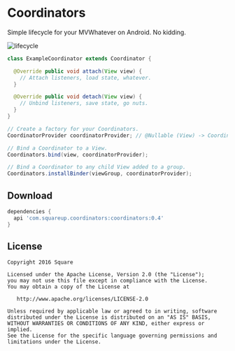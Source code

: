 Coordinators
============

Simple lifecycle for your MVWhatever on Android. No kidding.

![lifecycle](lifecycle.png)

```java
class ExampleCoordinator extends Coordinator {

  @Override public void attach(View view) {
    // Attach listeners, load state, whatever.
  }

  @Override public void detach(View view) {
    // Unbind listeners, save state, go nuts.
  }
}
```

```java
// Create a factory for your Coordinators.
CoordinatorProvider coordinatorProvider; // @Nullable (View) -> Coordinator

// Bind a Coordinator to a View.
Coordinators.bind(view, coordinatorProvider);

// Bind a Coordinator to any child View added to a group.
Coordinators.installBinder(viewGroup, coordinatorProvider);
```

Download
--------

```groovy
dependencies {
  api 'com.squareup.coordinators:coordinators:0.4'
}
```

License
-------

    Copyright 2016 Square

    Licensed under the Apache License, Version 2.0 (the "License");
    you may not use this file except in compliance with the License.
    You may obtain a copy of the License at

       http://www.apache.org/licenses/LICENSE-2.0

    Unless required by applicable law or agreed to in writing, software
    distributed under the License is distributed on an "AS IS" BASIS,
    WITHOUT WARRANTIES OR CONDITIONS OF ANY KIND, either express or implied.
    See the License for the specific language governing permissions and
    limitations under the License.

